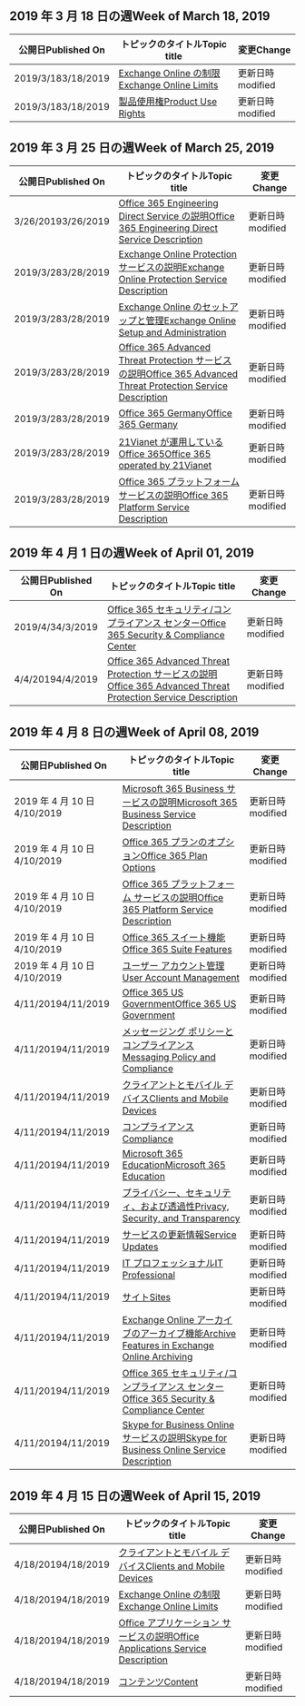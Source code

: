 <!-- This file is generated automatically each week. Changes made to this file will be overwritten.-->




## <a name="week-of-march-18-2019"></a><span data-ttu-id="cabf4-101">2019 年 3 月 18 日の週</span><span class="sxs-lookup"><span data-stu-id="cabf4-101">Week of March 18, 2019</span></span>


| <span data-ttu-id="cabf4-102">公開日</span><span class="sxs-lookup"><span data-stu-id="cabf4-102">Published On</span></span> |<span data-ttu-id="cabf4-103">トピックのタイトル</span><span class="sxs-lookup"><span data-stu-id="cabf4-103">Topic title</span></span> | <span data-ttu-id="cabf4-104">変更</span><span class="sxs-lookup"><span data-stu-id="cabf4-104">Change</span></span> |
|------|------------|--------|
| <span data-ttu-id="cabf4-105">2019/3/18</span><span class="sxs-lookup"><span data-stu-id="cabf4-105">3/18/2019</span></span> | [<span data-ttu-id="cabf4-106">Exchange Online の制限</span><span class="sxs-lookup"><span data-stu-id="cabf4-106">Exchange Online Limits</span></span>](/Office365/ServiceDescriptions/exchange-online-service-description/exchange-online-limits) | <span data-ttu-id="cabf4-107">更新日時</span><span class="sxs-lookup"><span data-stu-id="cabf4-107">modified</span></span> |
| <span data-ttu-id="cabf4-108">2019/3/18</span><span class="sxs-lookup"><span data-stu-id="cabf4-108">3/18/2019</span></span> | [<span data-ttu-id="cabf4-109">製品使用権</span><span class="sxs-lookup"><span data-stu-id="cabf4-109">Product Use Rights</span></span>](/Office365/ServiceDescriptions/office-365-platform-service-description/product-use-rights) | <span data-ttu-id="cabf4-110">更新日時</span><span class="sxs-lookup"><span data-stu-id="cabf4-110">modified</span></span> |


## <a name="week-of-march-25-2019"></a><span data-ttu-id="cabf4-111">2019 年 3 月 25 日の週</span><span class="sxs-lookup"><span data-stu-id="cabf4-111">Week of March 25, 2019</span></span>


| <span data-ttu-id="cabf4-112">公開日</span><span class="sxs-lookup"><span data-stu-id="cabf4-112">Published On</span></span> |<span data-ttu-id="cabf4-113">トピックのタイトル</span><span class="sxs-lookup"><span data-stu-id="cabf4-113">Topic title</span></span> | <span data-ttu-id="cabf4-114">変更</span><span class="sxs-lookup"><span data-stu-id="cabf4-114">Change</span></span> |
|------|------------|--------|
| <span data-ttu-id="cabf4-115">3/26/2019</span><span class="sxs-lookup"><span data-stu-id="cabf4-115">3/26/2019</span></span> | [<span data-ttu-id="cabf4-116">Office 365 Engineering Direct Service の説明</span><span class="sxs-lookup"><span data-stu-id="cabf4-116">Office 365 Engineering Direct Service Description</span></span>](/Office365/ServiceDescriptions/office-365-engineering-direct-service-description) | <span data-ttu-id="cabf4-117">更新日時</span><span class="sxs-lookup"><span data-stu-id="cabf4-117">modified</span></span> |
| <span data-ttu-id="cabf4-118">2019/3/28</span><span class="sxs-lookup"><span data-stu-id="cabf4-118">3/28/2019</span></span> | [<span data-ttu-id="cabf4-119">Exchange Online Protection サービスの説明</span><span class="sxs-lookup"><span data-stu-id="cabf4-119">Exchange Online Protection Service Description</span></span>](/Office365/ServiceDescriptions/exchange-online-protection-service-description/exchange-online-protection-service-description) | <span data-ttu-id="cabf4-120">更新日時</span><span class="sxs-lookup"><span data-stu-id="cabf4-120">modified</span></span> |
| <span data-ttu-id="cabf4-121">2019/3/28</span><span class="sxs-lookup"><span data-stu-id="cabf4-121">3/28/2019</span></span> | [<span data-ttu-id="cabf4-122">Exchange Online のセットアップと管理</span><span class="sxs-lookup"><span data-stu-id="cabf4-122">Exchange Online Setup and Administration</span></span>](/Office365/ServiceDescriptions/exchange-online-service-description/exchange-online-setup-and-administration) | <span data-ttu-id="cabf4-123">更新日時</span><span class="sxs-lookup"><span data-stu-id="cabf4-123">modified</span></span> |
| <span data-ttu-id="cabf4-124">2019/3/28</span><span class="sxs-lookup"><span data-stu-id="cabf4-124">3/28/2019</span></span> | [<span data-ttu-id="cabf4-125">Office 365 Advanced Threat Protection サービスの説明</span><span class="sxs-lookup"><span data-stu-id="cabf4-125">Office 365 Advanced Threat Protection Service Description</span></span>](/Office365/ServiceDescriptions/office-365-advanced-threat-protection-service-description) | <span data-ttu-id="cabf4-126">更新日時</span><span class="sxs-lookup"><span data-stu-id="cabf4-126">modified</span></span> |
| <span data-ttu-id="cabf4-127">2019/3/28</span><span class="sxs-lookup"><span data-stu-id="cabf4-127">3/28/2019</span></span> | [<span data-ttu-id="cabf4-128">Office 365 Germany</span><span class="sxs-lookup"><span data-stu-id="cabf4-128">Office 365 Germany</span></span>](/Office365/ServiceDescriptions/office-365-platform-service-description/office-365-germany) | <span data-ttu-id="cabf4-129">更新日時</span><span class="sxs-lookup"><span data-stu-id="cabf4-129">modified</span></span> |
| <span data-ttu-id="cabf4-130">2019/3/28</span><span class="sxs-lookup"><span data-stu-id="cabf4-130">3/28/2019</span></span> | [<span data-ttu-id="cabf4-131">21Vianet が運用している Office 365</span><span class="sxs-lookup"><span data-stu-id="cabf4-131">Office 365 operated by 21Vianet</span></span>](/Office365/ServiceDescriptions/office-365-platform-service-description/office-365-operated-by-21vianet) | <span data-ttu-id="cabf4-132">更新日時</span><span class="sxs-lookup"><span data-stu-id="cabf4-132">modified</span></span> |
| <span data-ttu-id="cabf4-133">2019/3/28</span><span class="sxs-lookup"><span data-stu-id="cabf4-133">3/28/2019</span></span> | [<span data-ttu-id="cabf4-134">Office 365 プラットフォーム サービスの説明</span><span class="sxs-lookup"><span data-stu-id="cabf4-134">Office 365 Platform Service Description</span></span>](/Office365/ServiceDescriptions/office-365-platform-service-description/office-365-platform-service-description) | <span data-ttu-id="cabf4-135">更新日時</span><span class="sxs-lookup"><span data-stu-id="cabf4-135">modified</span></span> |


## <a name="week-of-april-01-2019"></a><span data-ttu-id="cabf4-136">2019 年 4 月 1 日の週</span><span class="sxs-lookup"><span data-stu-id="cabf4-136">Week of April 01, 2019</span></span>


| <span data-ttu-id="cabf4-137">公開日</span><span class="sxs-lookup"><span data-stu-id="cabf4-137">Published On</span></span> |<span data-ttu-id="cabf4-138">トピックのタイトル</span><span class="sxs-lookup"><span data-stu-id="cabf4-138">Topic title</span></span> | <span data-ttu-id="cabf4-139">変更</span><span class="sxs-lookup"><span data-stu-id="cabf4-139">Change</span></span> |
|------|------------|--------|
| <span data-ttu-id="cabf4-140">2019/4/3</span><span class="sxs-lookup"><span data-stu-id="cabf4-140">4/3/2019</span></span> | [<span data-ttu-id="cabf4-141">Office 365 セキュリティ/コンプライアンス センター</span><span class="sxs-lookup"><span data-stu-id="cabf4-141">Office 365 Security & Compliance Center</span></span>](/Office365/ServiceDescriptions/office-365-platform-service-description/office-365-securitycompliance-center) | <span data-ttu-id="cabf4-142">更新日時</span><span class="sxs-lookup"><span data-stu-id="cabf4-142">modified</span></span> |
| <span data-ttu-id="cabf4-143">4/4/2019</span><span class="sxs-lookup"><span data-stu-id="cabf4-143">4/4/2019</span></span> | [<span data-ttu-id="cabf4-144">Office 365 Advanced Threat Protection サービスの説明</span><span class="sxs-lookup"><span data-stu-id="cabf4-144">Office 365 Advanced Threat Protection Service Description</span></span>](/Office365/ServiceDescriptions/office-365-advanced-threat-protection-service-description) | <span data-ttu-id="cabf4-145">更新日時</span><span class="sxs-lookup"><span data-stu-id="cabf4-145">modified</span></span> |


## <a name="week-of-april-08-2019"></a><span data-ttu-id="cabf4-146">2019 年 4 月 8 日の週</span><span class="sxs-lookup"><span data-stu-id="cabf4-146">Week of April 08, 2019</span></span>


| <span data-ttu-id="cabf4-147">公開日</span><span class="sxs-lookup"><span data-stu-id="cabf4-147">Published On</span></span> |<span data-ttu-id="cabf4-148">トピックのタイトル</span><span class="sxs-lookup"><span data-stu-id="cabf4-148">Topic title</span></span> | <span data-ttu-id="cabf4-149">変更</span><span class="sxs-lookup"><span data-stu-id="cabf4-149">Change</span></span> |
|------|------------|--------|
| <span data-ttu-id="cabf4-150">2019 年 4 月 10 日</span><span class="sxs-lookup"><span data-stu-id="cabf4-150">4/10/2019</span></span> | [<span data-ttu-id="cabf4-151">Microsoft 365 Business サービスの説明</span><span class="sxs-lookup"><span data-stu-id="cabf4-151">Microsoft 365 Business Service Description</span></span>](/Office365/ServiceDescriptions/microsoft-365-business-service-description) | <span data-ttu-id="cabf4-152">更新日時</span><span class="sxs-lookup"><span data-stu-id="cabf4-152">modified</span></span> |
| <span data-ttu-id="cabf4-153">2019 年 4 月 10 日</span><span class="sxs-lookup"><span data-stu-id="cabf4-153">4/10/2019</span></span> | [<span data-ttu-id="cabf4-154">Office 365 プランのオプション</span><span class="sxs-lookup"><span data-stu-id="cabf4-154">Office 365 Plan Options</span></span>](/Office365/ServiceDescriptions/office-365-platform-service-description/office-365-plan-options) | <span data-ttu-id="cabf4-155">更新日時</span><span class="sxs-lookup"><span data-stu-id="cabf4-155">modified</span></span> |
| <span data-ttu-id="cabf4-156">2019 年 4 月 10 日</span><span class="sxs-lookup"><span data-stu-id="cabf4-156">4/10/2019</span></span> | [<span data-ttu-id="cabf4-157">Office 365 プラットフォーム サービスの説明</span><span class="sxs-lookup"><span data-stu-id="cabf4-157">Office 365 Platform Service Description</span></span>](/Office365/ServiceDescriptions/office-365-platform-service-description/office-365-platform-service-description) | <span data-ttu-id="cabf4-158">更新日時</span><span class="sxs-lookup"><span data-stu-id="cabf4-158">modified</span></span> |
| <span data-ttu-id="cabf4-159">2019 年 4 月 10 日</span><span class="sxs-lookup"><span data-stu-id="cabf4-159">4/10/2019</span></span> | [<span data-ttu-id="cabf4-160">Office 365 スイート機能</span><span class="sxs-lookup"><span data-stu-id="cabf4-160">Office 365 Suite Features</span></span>](/Office365/ServiceDescriptions/office-365-platform-service-description/office-365-suite-features) | <span data-ttu-id="cabf4-161">更新日時</span><span class="sxs-lookup"><span data-stu-id="cabf4-161">modified</span></span> |
| <span data-ttu-id="cabf4-162">2019 年 4 月 10 日</span><span class="sxs-lookup"><span data-stu-id="cabf4-162">4/10/2019</span></span> | [<span data-ttu-id="cabf4-163">ユーザー アカウント管理</span><span class="sxs-lookup"><span data-stu-id="cabf4-163">User Account Management</span></span>](/Office365/ServiceDescriptions/office-365-platform-service-description/user-account-management) | <span data-ttu-id="cabf4-164">更新日時</span><span class="sxs-lookup"><span data-stu-id="cabf4-164">modified</span></span> |
| <span data-ttu-id="cabf4-165">4/11/2019</span><span class="sxs-lookup"><span data-stu-id="cabf4-165">4/11/2019</span></span> | [<span data-ttu-id="cabf4-166">Office 365 US Government</span><span class="sxs-lookup"><span data-stu-id="cabf4-166">Office 365 US Government</span></span>](/Office365/ServiceDescriptions/office-365-platform-service-description/office-365-us-government/office-365-us-government) | <span data-ttu-id="cabf4-167">更新日時</span><span class="sxs-lookup"><span data-stu-id="cabf4-167">modified</span></span> |
| <span data-ttu-id="cabf4-168">4/11/2019</span><span class="sxs-lookup"><span data-stu-id="cabf4-168">4/11/2019</span></span> | [<span data-ttu-id="cabf4-169">メッセージング ポリシーとコンプライアンス</span><span class="sxs-lookup"><span data-stu-id="cabf4-169">Messaging Policy and Compliance</span></span>](/Office365/ServiceDescriptions/exchange-online-protection-service-description/messaging-policy-and-compliance-servicedesc) | <span data-ttu-id="cabf4-170">更新日時</span><span class="sxs-lookup"><span data-stu-id="cabf4-170">modified</span></span> |
| <span data-ttu-id="cabf4-171">4/11/2019</span><span class="sxs-lookup"><span data-stu-id="cabf4-171">4/11/2019</span></span> | [<span data-ttu-id="cabf4-172">クライアントとモバイル デバイス</span><span class="sxs-lookup"><span data-stu-id="cabf4-172">Clients and Mobile Devices</span></span>](/Office365/ServiceDescriptions/exchange-online-service-description/clients-and-mobile-devices) | <span data-ttu-id="cabf4-173">更新日時</span><span class="sxs-lookup"><span data-stu-id="cabf4-173">modified</span></span> |
| <span data-ttu-id="cabf4-174">4/11/2019</span><span class="sxs-lookup"><span data-stu-id="cabf4-174">4/11/2019</span></span> | [<span data-ttu-id="cabf4-175">コンプライアンス</span><span class="sxs-lookup"><span data-stu-id="cabf4-175">Compliance</span></span>](/Office365/ServiceDescriptions/office-365-platform-service-description/compliance-servicedesc) | <span data-ttu-id="cabf4-176">更新日時</span><span class="sxs-lookup"><span data-stu-id="cabf4-176">modified</span></span> |
| <span data-ttu-id="cabf4-177">4/11/2019</span><span class="sxs-lookup"><span data-stu-id="cabf4-177">4/11/2019</span></span> | [<span data-ttu-id="cabf4-178">Microsoft 365 Education</span><span class="sxs-lookup"><span data-stu-id="cabf4-178">Microsoft 365 Education</span></span>](/Office365/ServiceDescriptions/office-365-platform-service-description/microsoft-365-education) | <span data-ttu-id="cabf4-179">更新日時</span><span class="sxs-lookup"><span data-stu-id="cabf4-179">modified</span></span> |
| <span data-ttu-id="cabf4-180">4/11/2019</span><span class="sxs-lookup"><span data-stu-id="cabf4-180">4/11/2019</span></span> | [<span data-ttu-id="cabf4-181">プライバシー、セキュリティ、および透過性</span><span class="sxs-lookup"><span data-stu-id="cabf4-181">Privacy, Security, and Transparency</span></span>](/Office365/ServiceDescriptions/office-365-platform-service-description/privacy-security-and-transparency) | <span data-ttu-id="cabf4-182">更新日時</span><span class="sxs-lookup"><span data-stu-id="cabf4-182">modified</span></span> |
| <span data-ttu-id="cabf4-183">4/11/2019</span><span class="sxs-lookup"><span data-stu-id="cabf4-183">4/11/2019</span></span> | [<span data-ttu-id="cabf4-184">サービスの更新情報</span><span class="sxs-lookup"><span data-stu-id="cabf4-184">Service Updates</span></span>](/Office365/ServiceDescriptions/office-365-platform-service-description/service-updates) | <span data-ttu-id="cabf4-185">更新日時</span><span class="sxs-lookup"><span data-stu-id="cabf4-185">modified</span></span> |
| <span data-ttu-id="cabf4-186">4/11/2019</span><span class="sxs-lookup"><span data-stu-id="cabf4-186">4/11/2019</span></span> | [<span data-ttu-id="cabf4-187">IT プロフェッショナル</span><span class="sxs-lookup"><span data-stu-id="cabf4-187">IT Professional</span></span>](/Office365/ServiceDescriptions/sharepoint-online-service-description/it-professional) | <span data-ttu-id="cabf4-188">更新日時</span><span class="sxs-lookup"><span data-stu-id="cabf4-188">modified</span></span> |
| <span data-ttu-id="cabf4-189">4/11/2019</span><span class="sxs-lookup"><span data-stu-id="cabf4-189">4/11/2019</span></span> | [<span data-ttu-id="cabf4-190">サイト</span><span class="sxs-lookup"><span data-stu-id="cabf4-190">Sites</span></span>](/Office365/ServiceDescriptions/sharepoint-online-service-description/sites-servicedesc) | <span data-ttu-id="cabf4-191">更新日時</span><span class="sxs-lookup"><span data-stu-id="cabf4-191">modified</span></span> |
| <span data-ttu-id="cabf4-192">4/11/2019</span><span class="sxs-lookup"><span data-stu-id="cabf4-192">4/11/2019</span></span> | [<span data-ttu-id="cabf4-193">Exchange Online アーカイブのアーカイブ機能</span><span class="sxs-lookup"><span data-stu-id="cabf4-193">Archive Features in Exchange Online Archiving</span></span>](/Office365/ServiceDescriptions/exchange-online-archiving-service-description/archive-features) | <span data-ttu-id="cabf4-194">更新日時</span><span class="sxs-lookup"><span data-stu-id="cabf4-194">modified</span></span> |
| <span data-ttu-id="cabf4-195">4/11/2019</span><span class="sxs-lookup"><span data-stu-id="cabf4-195">4/11/2019</span></span> | [<span data-ttu-id="cabf4-196">Office 365 セキュリティ/コンプライアンス センター</span><span class="sxs-lookup"><span data-stu-id="cabf4-196">Office 365 Security & Compliance Center</span></span>](/Office365/ServiceDescriptions/office-365-platform-service-description/office-365-securitycompliance-center) | <span data-ttu-id="cabf4-197">更新日時</span><span class="sxs-lookup"><span data-stu-id="cabf4-197">modified</span></span> |
| <span data-ttu-id="cabf4-198">4/11/2019</span><span class="sxs-lookup"><span data-stu-id="cabf4-198">4/11/2019</span></span> | [<span data-ttu-id="cabf4-199">Skype for Business Online サービスの説明</span><span class="sxs-lookup"><span data-stu-id="cabf4-199">Skype for Business Online Service Description</span></span>](/Office365/ServiceDescriptions/skype-for-business-online-service-description/skype-for-business-online-service-description) | <span data-ttu-id="cabf4-200">更新日時</span><span class="sxs-lookup"><span data-stu-id="cabf4-200">modified</span></span> |


## <a name="week-of-april-15-2019"></a><span data-ttu-id="cabf4-201">2019 年 4 月 15 日の週</span><span class="sxs-lookup"><span data-stu-id="cabf4-201">Week of April 15, 2019</span></span>


| <span data-ttu-id="cabf4-202">公開日</span><span class="sxs-lookup"><span data-stu-id="cabf4-202">Published On</span></span> |<span data-ttu-id="cabf4-203">トピックのタイトル</span><span class="sxs-lookup"><span data-stu-id="cabf4-203">Topic title</span></span> | <span data-ttu-id="cabf4-204">変更</span><span class="sxs-lookup"><span data-stu-id="cabf4-204">Change</span></span> |
|------|------------|--------|
| <span data-ttu-id="cabf4-205">4/18/2019</span><span class="sxs-lookup"><span data-stu-id="cabf4-205">4/18/2019</span></span> | [<span data-ttu-id="cabf4-206">クライアントとモバイル デバイス</span><span class="sxs-lookup"><span data-stu-id="cabf4-206">Clients and Mobile Devices</span></span>](/Office365/ServiceDescriptions/exchange-online-service-description/clients-and-mobile-devices) | <span data-ttu-id="cabf4-207">更新日時</span><span class="sxs-lookup"><span data-stu-id="cabf4-207">modified</span></span> |
| <span data-ttu-id="cabf4-208">4/18/2019</span><span class="sxs-lookup"><span data-stu-id="cabf4-208">4/18/2019</span></span> | [<span data-ttu-id="cabf4-209">Exchange Online の制限</span><span class="sxs-lookup"><span data-stu-id="cabf4-209">Exchange Online Limits</span></span>](/Office365/ServiceDescriptions/exchange-online-service-description/exchange-online-limits) | <span data-ttu-id="cabf4-210">更新日時</span><span class="sxs-lookup"><span data-stu-id="cabf4-210">modified</span></span> |
| <span data-ttu-id="cabf4-211">4/18/2019</span><span class="sxs-lookup"><span data-stu-id="cabf4-211">4/18/2019</span></span> | [<span data-ttu-id="cabf4-212">Office アプリケーション サービスの説明</span><span class="sxs-lookup"><span data-stu-id="cabf4-212">Office Applications Service Description</span></span>](/Office365/ServiceDescriptions/office-applications-service-description/office-applications-service-description) | <span data-ttu-id="cabf4-213">更新日時</span><span class="sxs-lookup"><span data-stu-id="cabf4-213">modified</span></span> |
| <span data-ttu-id="cabf4-214">4/18/2019</span><span class="sxs-lookup"><span data-stu-id="cabf4-214">4/18/2019</span></span> | [<span data-ttu-id="cabf4-215">コンテンツ</span><span class="sxs-lookup"><span data-stu-id="cabf4-215">Content</span></span>](/Office365/ServiceDescriptions/sharepoint-online-service-description/content) | <span data-ttu-id="cabf4-216">更新日時</span><span class="sxs-lookup"><span data-stu-id="cabf4-216">modified</span></span> |
